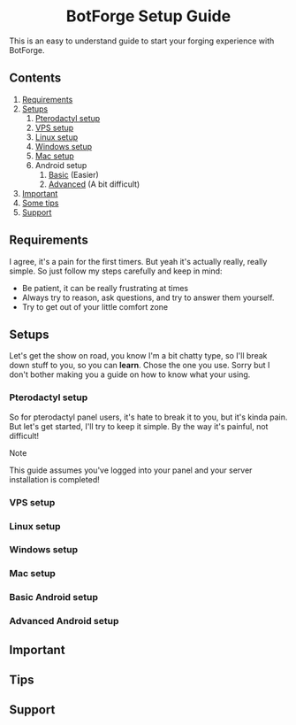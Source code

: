 <h1 align="center">BotForge Setup Guide</h1>
This is an easy to understand guide to start your forging experience with BotForge.

## Contents
1. [Requirements](#requirements)
2. [Setups](#setups)
   1. [Pterodactyl setup](#pterodactyl-setup)
   2. [VPS setup](#vps-setup)
   3. [Linux setup](#linux-setup)
   4. [Windows setup](#windows-setup)
   5. [Mac setup](#mac-setup)
   6. Android setup
      1. [Basic](#basic-android-setup) (Easier)
      2. [Advanced](#advanced-android-setup) (A bit difficult)
3. [Important](#Important)
4. [Some tips](#tips)
5. [Support](#support)
## Requirements
I agree, it's a pain for the first timers. But yeah it's actually really, really simple. So just follow my steps carefully and keep in mind:
- Be patient, it can be really frustrating at times
- Always try to reason, ask questions, and try to answer them yourself.
- Try to get out of your little comfort zone
## Setups
Let's get the show on road, you know I'm a bit chatty type, so I'll break down stuff to you, so you can **learn**. Chose the one you use. Sorry but I don't bother making you a guide on how to know what your using.
### Pterodactyl setup
So for pterodactyl panel users, it's hate to break it to you, but it's kinda pain. But let's get started, I'll try to keep it simple. By the way it's painful, not difficult!
> [!NOTE]
> This guide assumes you've logged into your panel and your server installation is completed!
### VPS setup
### Linux setup
### Windows setup
### Mac setup
### Basic Android setup
### Advanced Android setup
## Important
## Tips
## Support
